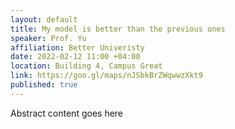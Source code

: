 ```yaml
---
layout: default
title: My model is better than the previous ones
speaker: Prof. Yu
affiliation: Better Univeristy
date: 2022-02-12 11:00 +04:00 
location: Building 4, Campus Great
link: https://goo.gl/maps/nJSbkBrZWqwwzXkt9
published: true
---
```



Abstract content goes here 
